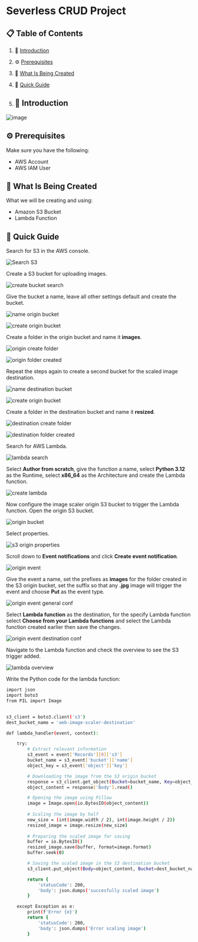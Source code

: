 # Severless CRUD Project

## 📋 <a name="table">Table of Contents</a>

1. 🤖 [Introduction](#introduction)
2. ⚙️ [Prerequisites](#prerequisites)
3. 🔋 [What Is Being Created](#what-is-being-created)
4. 🤸 [Quick Guide](#quick-guide)

5. ## <a name="introduction">🤖 Introduction</a>

![image](https://github.com/user-attachments/assets/5b155759-393b-4d78-8f08-a2d101e093fe)



## <a name="prerequisites">⚙️ Prerequisites</a>

Make sure you have the following:

- AWS Account
- AWS IAM User

## <a name="what-is-being-created">🔋 What Is Being Created</a>

What we will be creating and using:

- Amazon S3 Bucket
- Lambda Function

## <a name="quick-guide">🤸 Quick Guide</a>

Search for S3 in the AWS console.

![Search S3](https://github.com/user-attachments/assets/95398f1d-6257-474d-b49a-77cb97a1b1b9)

Create a S3 bucket for uploading images.

![create bucket search](https://github.com/user-attachments/assets/2036b96c-cc53-4041-87c0-df699d85ec0d)

Give the bucket a name, leave all other settings default and create the bucket.

![name origin bucket](https://github.com/user-attachments/assets/9ea47637-0ce6-45ea-b183-7c65e5765a6f)

![create origin bucket](https://github.com/user-attachments/assets/70c0b4a2-37fa-4148-8571-9957457b00f8)

Create a folder in the origin bucket and name it **images**.

![origin create folder](https://github.com/user-attachments/assets/07417f85-09fb-44fd-935f-4d05a5211afb)

![origin folder created](https://github.com/user-attachments/assets/2e93c6df-5242-4c42-ae15-636dff402e23)

Repeat the steps again to create a second bucket for the scaled image destination.

![name destination bucket](https://github.com/user-attachments/assets/f223fc1f-6ccc-45d4-b7d2-e88ed4942de2)

![create origin bucket](https://github.com/user-attachments/assets/401867b2-fc4c-46d5-9b9e-83203d89c652)

Create a folder in the destination bucket and name it **resized**.

![destination create folder](https://github.com/user-attachments/assets/e5b819bd-47e2-4831-9bd5-eecc85e792ad)

![destination folder created](https://github.com/user-attachments/assets/04667814-438c-4458-aada-f51cd475ba10)


Search for AWS Lambda.

![lambda search](https://github.com/user-attachments/assets/2cdf007b-71e3-402b-a694-f199d6cadd21)

Select **Author from scratch**, give the function a name, select **Python 3.12** as the Runtime, select **x86_64** as the 
Architecture and create the Lambda function.

![create lambda](https://github.com/user-attachments/assets/23daad29-ecee-483e-a442-ce20e3b71a09)

Now configure the image scaler origin S3 bucket to trigger the Lambda function. Open the origin S3 bucket.

![origin bucket](https://github.com/user-attachments/assets/d8439e59-57c4-432f-a08d-49f4c61e5d78)

Select properties.

![s3 origin properties](https://github.com/user-attachments/assets/826e708e-9f13-4316-8736-959c2a2d0160)

Scroll down to **Event notifications** and click **Create event notification**.

![origin event](https://github.com/user-attachments/assets/9228958e-5b68-4483-8fbd-da506ee71073)

Give the event a name, set the prefixes as **images** for the folder created in the S3 origin bucket, set the suffix so that 
any **.jpg** image will trigger the event and choose **Put** as the event type.

![origin event general conf](https://github.com/user-attachments/assets/7a949018-b366-49ac-8dee-27d4a157df9b)

Select **Lambda function** as the destination, for the specify Lambda function select **Choose from your Lambda functions**
and select the Lambda function created earlier then save the changes.

![origin event destination conf](https://github.com/user-attachments/assets/86a1f5fd-c85f-4331-9a27-9bc36e41bf5a)

Navigate to the Lambda function and check the overview to see the S3 trigger added.

![lambda overview](https://github.com/user-attachments/assets/4d797ac0-c19c-411a-ba05-f511fd2e17c6)


Write the Python code for the lambda function:

```bash
import json
import boto3
from PIL import Image

 
s3_client = boto3.client('s3')
dest_bucket_name = 'aeb-image-scaler-destination'

def lambda_handler(event, context):

    try:
        # Extract relevant information
        s3_event = event['Records'][0]['s3']
        bucket_name = s3_event['bucket']['name']
        object_key = s3_event['object']['key']

        # Downloading the image from the S3 origin bucket
        response = s3_client.get_object(Bucket=bucket_name, Key=object_key)
        object_content = response['Body'].read()

        # Opening the image using Pillow
        image = Image.open(io.BytesIO(object_content))
        
        # Scaling the image by half
        new_size = (int(image.width / 2), int(image.height / 2))
        resized_image = image.resize(new_size)
        
        # Preparing the scaled image for saving
        buffer = io.BytesIO()
        resized_image.save(buffer, format=image.format)
        buffer.seek(0)

        # Saving the scaled image in the S3 destination bucket
        s3_client.put_object(Body=object_content, Bucket=dest_bucket_name, Key=f'resized/{object_key}' )

        return {
            'statusCode': 200,
            'body': json.dumps('succesfully scaled image')
        }

    except Exception as e:
        print(f'Error {e}')
        return {
            'statusCode': 200,
            'body': json.dumps('Error scaling image')
        }
```

